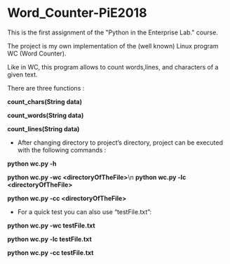 # Word_Counter-PiE2018

This is the first assignment of the "Python in the Enterprise Lab." course.

The project is my own implementation of the (well known) Linux program WC (Word Counter).

Like in WC, this program allows to count words,lines, and characters of a given text.

There are three functions :

**count_chars(String data)**

**count_words(String data)**

**count_lines(String data)**


- After changing directory to project’s directory, project can be executed with the following commands : 

**python wc.py -h**

**python wc.py -wc \<directoryOfTheFile\>**\n
**python wc.py -lc \<directoryOfTheFile\>**

**python wc.py -cc \<directoryOfTheFile\>**

- For a quick test you can also use “testFile.txt”:

**python wc.py -wc testFile.txt**

**python wc.py -lc testFile.txt**

**python wc.py -cc testFile.txt**
